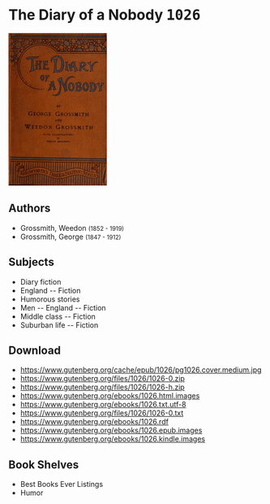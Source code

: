 # The Diary of a Nobody <kbd>1026</kbd>

![](./cover.medium.jpg "")

## Authors


 - Grossmith, Weedon <small>(1852 - 1919)</small>
 - Grossmith, George <small>(1847 - 1912)</small>

## Subjects


 - Diary fiction
 - England -- Fiction
 - Humorous stories
 - Men -- England -- Fiction
 - Middle class -- Fiction
 - Suburban life -- Fiction

## Download


 - https://www.gutenberg.org/cache/epub/1026/pg1026.cover.medium.jpg
 - https://www.gutenberg.org/files/1026/1026-0.zip
 - https://www.gutenberg.org/files/1026/1026-h.zip
 - https://www.gutenberg.org/ebooks/1026.html.images
 - https://www.gutenberg.org/ebooks/1026.txt.utf-8
 - https://www.gutenberg.org/files/1026/1026-0.txt
 - https://www.gutenberg.org/ebooks/1026.rdf
 - https://www.gutenberg.org/ebooks/1026.epub.images
 - https://www.gutenberg.org/ebooks/1026.kindle.images

## Book Shelves


 - Best Books Ever Listings
 - Humor
